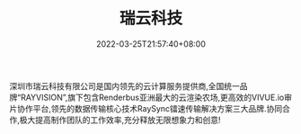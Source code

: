 ﻿---
weight: 
title: "瑞云科技"
description: "深圳市瑞云科技有限公司是国内领先的云计算服务提供商,全国统一品牌“RAYVISION”,旗下包含Renderbus亚洲最大的云渲染农场,更高效的VIVUE.io审片协作平台,领先的数据传输核心技术RaySync镭速传输解决方案三大品牌.协同合作,极大提高制作团队的工作效率,充分释放无限想象力和创意!"
date: 2022-03-25T21:57:40+08:00
lastmod: 2022-03-25T16:45:40+08:00
draft: false
authors: ["Metabd"]
featuredImage: "568.png"
link: "https://www.rayvision.com/"
tags: ["瑞云科技","算力"]
categories: ["navigation"]
navigation: ["算力"]
lightgallery: true
toc: true
pinned: false
recommend: false
recommend1: false
---
深圳市瑞云科技有限公司是国内领先的云计算服务提供商,全国统一品牌“RAYVISION”,旗下包含Renderbus亚洲最大的云渲染农场,更高效的VIVUE.io审片协作平台,领先的数据传输核心技术RaySync镭速传输解决方案三大品牌.协同合作,极大提高制作团队的工作效率,充分释放无限想象力和创意!
